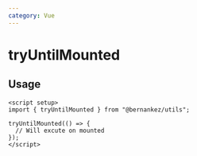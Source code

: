 ```yaml
---
category: Vue
---
```


# tryUntilMounted

## Usage

```vue
<script setup>
import { tryUntilMounted } from "@bernankez/utils";

tryUntilMounted(() => {
  // Will excute on mounted
});
</script>
```